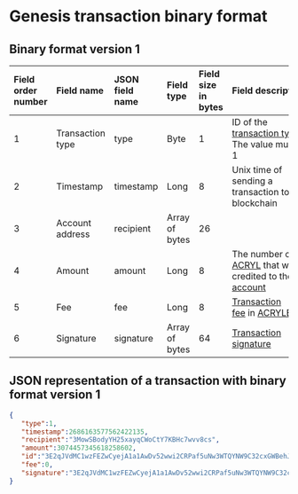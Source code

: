 # Genesis transaction binary format

## Binary format version 1

| Field order number | Field name | JSON field name | Field type | Field size in bytes | Field description |
| :--- | :--- | :--- | :--- | :--- | :--- |
| 1 | Transaction type |type| Byte | 1 | ID of the [transaction type](/blockchain/transaction-type.md).<br>The value must be 1 |
| 2 | Timestamp | timestamp | Long | 8 | Unix time of sending a transaction to the blockchain |
| 3 | Account address | recipient | Array of bytes | 26 |  |
| 4 | Amount | amount | Long | 8 | The number of [ACRYL](/blockchain/token/acryl.md) that will be credited to the [account](/blockchain/account.md) |
| 5 | Fee |fee | Long | 8 | [Transaction fee](/blockchain/transaction-fee.md) in [ACRYLETTEs](/blockchain/token/acrylette.md) |
| 6 | Signature | signature | Array of bytes | 64 | [Transaction signature](/blockchain/transaction-signature.md) |

## JSON representation of a transaction with binary format version 1 <a id="json"></a>

```json
{ 
   "type":1,
   "timestamp":2686163577562422135,
   "recipient":"3MowSBodyYH25xayqCWoCtY7KBHc7wvv8cs",
   "amount":3074457345618258602,
   "id":"3E2qJVdMC1wzFEZwCyejA1a1AwDv52wwi2CRPaf5uNw3WTQYNW9C32cxGWBehJi2ED5f2YtYg2RJRcAX2U3wPhxy",
   "fee":0,
   "signature":"3E2qJVdMC1wzFEZwCyejA1a1AwDv52wwi2CRPaf5uNw3WTQYNW9C32cxGWBehJi2ED5f2YtYg2RJRcAX2U3wPhxy",
}
```
